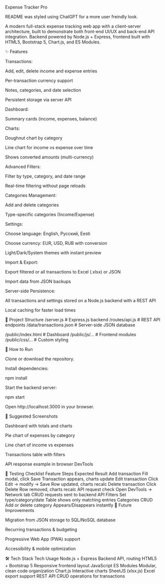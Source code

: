 Expense Tracker Pro

README was styled using ChatGPT for a more user freindly look.

A modern full-stack expense tracking web app with a client-server architecture, built to demonstrate both front-end UI/UX and back-end API integration.
Backend powered by Node.js + Express, frontend built with HTML5, Bootstrap 5, Chart.js, and ES Modules.

✨ Features

Transactions:

Add, edit, delete income and expense entries

Per-transaction currency support

Notes, categories, and date selection

Persistent storage via server API

Dashboard:

Summary cards (income, expenses, balance)

Charts:

Doughnut chart by category

Line chart for income vs expense over time

Shows converted amounts (multi-currency)

Advanced Filters:

Filter by type, category, and date range

Real-time filtering without page reloads

Categories Management:

Add and delete categories

Type-specific categories (Income/Expense)

Settings:

Choose language: English, Русский, Eesti

Choose currency: EUR, USD, RUB with conversion

Light/Dark/System themes with instant preview

Import & Export:

Export filtered or all transactions to Excel (.xlsx) or JSON

Import data from JSON backups

Server-side Persistence:

All transactions and settings stored on a Node.js backend with a REST API

Local caching for faster load times

📂 Project Structure
/server.js          # Express.js backend
/routes/api.js      # REST API endpoints
/data/transactions.json # Server-side JSON database

/public/index.html  # Dashboard
/public/js/...      # Frontend modules
/public/css/...     # Custom styling

🚀 How to Run

Clone or download the repository.

Install dependencies:

npm install


Start the backend server:

npm start


Open http://localhost:3000
 in your browser.

📸 Suggested Screenshots

Dashboard with totals and charts

Pie chart of expenses by category

Line chart of income vs expenses

Transactions table with filters

API response example in browser DevTools

🧪 Testing Checklist
Feature	Steps	Expected Result
Add transaction	Fill modal, click Save	Transaction appears, charts update
Edit transaction	Click Edit → modify → Save	Row updated, charts recalc
Delete transaction	Click Delete	Row removed, charts recalc
API request check	Open DevTools → Network tab	CRUD requests sent to backend API
Filters	Set type/category/date	Table shows only matching entries
Categories CRUD	Add or delete category	Appears/Disappears instantly
🔮 Future Improvements

Migration from JSON storage to SQL/NoSQL database

Recurring transactions & budgeting

Progressive Web App (PWA) support

Accessibility & mobile optimization

🛠 Tech Stack
Tech	Usage
Node.js + Express	Backend API, routing
HTML5 + Bootstrap 5	Responsive frontend layout
JavaScript ES Modules	Modular, clean code organization
Chart.js	Interactive charts
SheetJS (xlsx.js)	Excel export support
REST API	CRUD operations for transactions
